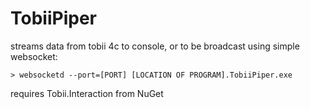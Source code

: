 # TobiiPiper

streams data from tobii 4c to console, or to be broadcast using simple websocket:

```> websocketd --port=[PORT] [LOCATION OF PROGRAM].TobiiPiper.exe```

requires Tobii.Interaction from NuGet
